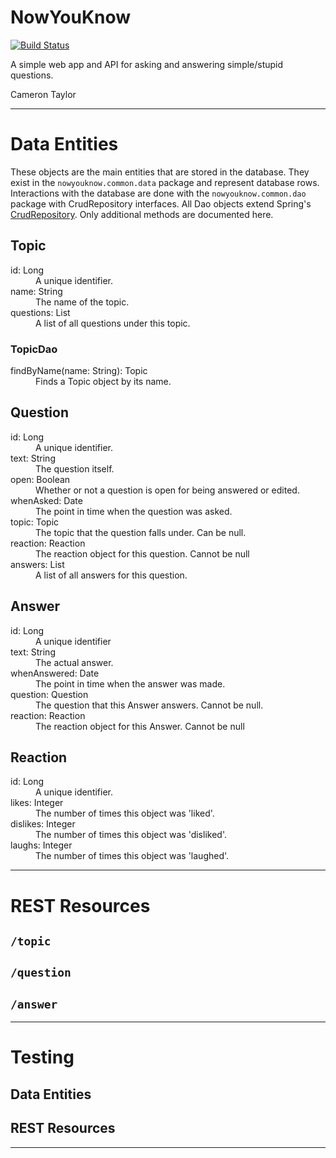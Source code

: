 # NowYouKnow

[![Build Status](https://travis-ci.org/cpe305/fall2016-project-axis7818.svg?branch=master)](https://travis-ci.org/cpe305/fall2016-project-axis7818)

A simple web app and API for asking and answering simple/stupid questions.

Cameron Taylor

---

# Data Entities

These objects are the main entities that are stored in the database. They exist in the `nowyouknow.common.data` package and represent database rows. Interactions with the database are done with the `nowyouknow.common.dao` package with CrudRepository interfaces. All Dao objects extend  Spring's [CrudRepository](http://docs.spring.io/spring-data/commons/docs/current/api/org/springframework/data/repository/CrudRepository.html). Only additional methods are documented here.

## Topic

<dl>
   <dt>id: Long</dt>
   <dd>A unique identifier.</dd>

   <dt>name: String</dt>
   <dd>The name of the topic.</dd>

   <dt>questions: List<Question></dt>
   <dd>A list of all questions under this topic.</dd>
</dl>

### TopicDao

<dl>
   <dt>findByName(name: String): Topic</dt>
   <dd>Finds a Topic object by its name.</dd>
</dl>

## Question

<dl>
   <dt>id: Long</dt>
   <dd>A unique identifier.</dd>

   <dt>text: String</dt>
   <dd>The question itself.</dd>

   <dt>open: Boolean</dt>
   <dd>Whether or not a question is open for being answered or edited.</dd>

   <dt>whenAsked: Date</dt>
   <dd>The point in time when the question was asked.</dd>

   <dt>topic: Topic</dt>
   <dd>The topic that the question falls under. Can be null.</dd>

   <dt>reaction: Reaction</dt>
   <dd>The reaction object for this question. Cannot be null</dd>

   <dt>answers: List<Answer></dt>
   <dd>A list of all answers for this question.</dd>
</dl>

## Answer

<dl>
   <dt>id: Long</dt>
   <dd>A unique identifier</dd>

   <dt>text: String</dt>
   <dd>The actual answer.</dd>

   <dt>whenAnswered: Date</dt>
   <dd>The point in time when the answer was made.</dd>

   <dt>question: Question</dt>
   <dd>The question that this Answer answers. Cannot be null.</dd>

   <dt>reaction: Reaction</dt>
   <dd>The reaction object for this Answer. Cannot be null</dd>
</dl>

## Reaction

<dl>
   <dt>id: Long</dt>
   <dd>A unique identifier.</dd>

   <dt>likes: Integer</dt>
   <dd>The number of times this object was 'liked'.</dd>

   <dt>dislikes: Integer</dt>
   <dd>The number of times this object was 'disliked'.</dd>

   <dt>laughs: Integer</dt>
   <dd>The number of times this object was 'laughed'.</dd>
</dl>

---

# REST Resources

## `/topic`

## `/question`

## `/answer`

---

# Testing

## Data Entities

## REST Resources

---
